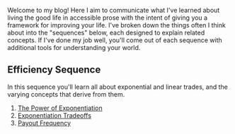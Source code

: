 Welcome to my blog! Here I aim to communicate what I've learned about living the good life in accessible prose with the intent of giving you a framework for improving your life. I've broken down the things often I think about into the "sequences" below, each designed to explain related concepts. If I've done my job well, you'll come out of each sequence with additional tools for understanding your world.

Efficiency Sequence
-------------------
In this sequence you'll learn all about exponential and linear trades, and the varying concepts that derive from them.

1. [The Power of Exponentiation](efficiency-sequence/power-of-exponentiation.md)
2. [Exponentiation Tradeoffs](efficiency-sequence/exponentiation-tradeoffs.md)
3. [Payout Frequency](efficiency-sequence/payout-frequency/payout-frequency.md)
